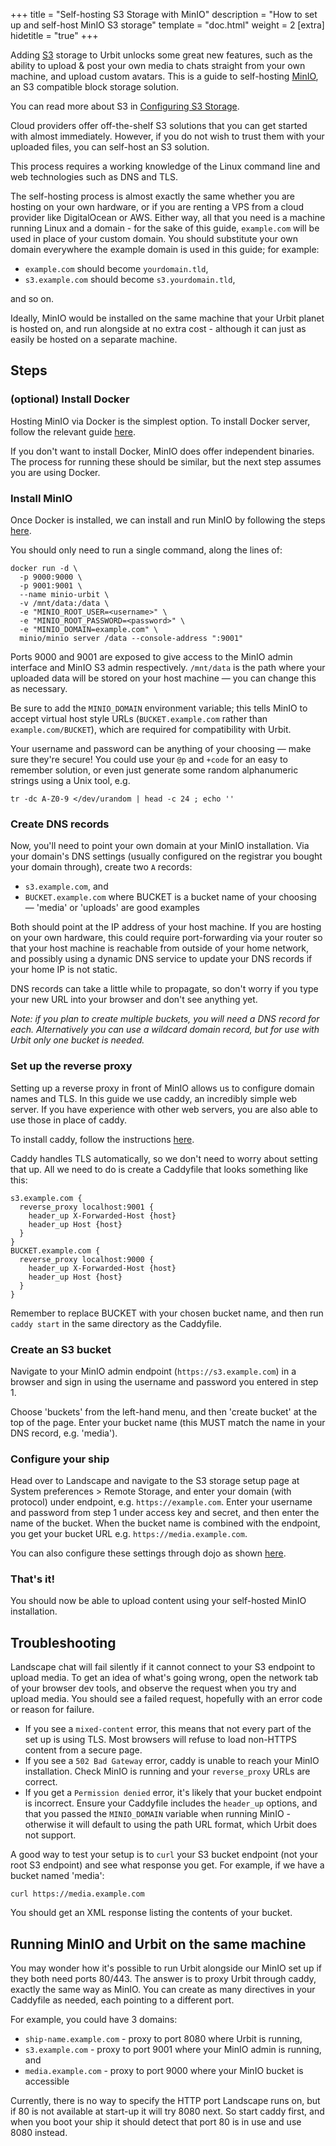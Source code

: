 +++
title = "Self-hosting S3 Storage with MinIO"
description = "How to set up and self-host MinIO S3 storage"
template = "doc.html"
weight = 2
[extra]
hidetitle = "true"
+++

Adding [S3](https://aws.amazon.com/s3/) storage to Urbit unlocks some great new features, such as the ability to upload & post your own media to chats straight from your own machine, and upload custom avatars. This is a guide to self-hosting [MinIO](https://min.io), an S3 compatible block storage solution.

You can read more about S3 in [Configuring S3 Storage](/using/os/s3).

Cloud providers offer off-the-shelf S3 solutions that you can get started with almost immediately. However, if you do not wish to trust them with your uploaded files, you can self-host an S3 solution.

This process requires a working knowledge of the Linux command line and web technologies such as DNS and TLS.

The self-hosting process is almost exactly the same whether you are hosting on your own hardware, or if you are renting a VPS from a cloud provider like DigitalOcean or AWS. Either way, all that you need is a machine running Linux and a domain - for the sake of this guide, `example.com` will be used in place of your custom domain. You should substitute your own domain everywhere the example domain is used in this guide; for example:

- `example.com` should become `yourdomain.tld`,
- `s3.example.com` should become `s3.yourdomain.tld`,

and so on.

Ideally, MinIO would be installed on the same machine that your Urbit planet is hosted on, and run alongside at no extra cost - although it can just as easily be hosted on a separate machine.

## Steps

### (optional) Install Docker

Hosting MinIO via Docker is the simplest option. To install Docker server, follow the relevant guide [here](https://docs.docker.com/engine/install/#server).

If you don't want to install Docker, MinIO does offer independent binaries. The process for running these should be similar, but the next step assumes you are using Docker.

### Install MinIO

Once Docker is installed, we can install and run MinIO by following the steps [here](https://docs.min.io/docs/minio-docker-quickstart-guide.html).

You should only need to run a single command, along the lines of:

```
docker run -d \
  -p 9000:9000 \
  -p 9001:9001 \
  --name minio-urbit \
  -v /mnt/data:/data \
  -e "MINIO_ROOT_USER=<username>" \
  -e "MINIO_ROOT_PASSWORD=<password>" \
  -e "MINIO_DOMAIN=example.com" \
  minio/minio server /data --console-address ":9001"
```

Ports 9000 and 9001 are exposed to give access to the MinIO admin interface and MinIO S3 admin respectively. `/mnt/data` is the path where your uploaded data will be stored on your host machine — you can change this as necessary.

Be sure to add the `MINIO_DOMAIN` environment variable; this tells MinIO to accept virtual host style URLs (`BUCKET.example.com` rather than `example.com/BUCKET`), which are required for compatibility with Urbit.

Your username and password can be anything of your choosing — make sure they're secure! You could use your `@p` and `+code` for an easy to remember solution, or even just generate some random alphanumeric strings using a Unix tool, e.g.

```
tr -dc A-Z0-9 </dev/urandom | head -c 24 ; echo ''
```

### Create DNS records

Now, you'll need to point your own domain at your MinIO installation. Via your domain's DNS settings (usually configured on the registrar you bought your domain through), create two `A` records:

- `s3.example.com`, and
- `BUCKET.example.com` where BUCKET is a bucket name of your choosing — 'media' or 'uploads' are good examples

Both should point at the IP address of your host machine. If you are hosting on your own hardware, this could require port-forwarding via your router so that your host machine is reachable from outside of your home network, and possibly using a dynamic DNS service to update your DNS records if your home IP is not static.

DNS records can take a little while to propagate, so don't worry if you type your new URL into your browser and don't see anything yet.

_Note: if you plan to create multiple buckets, you will need a DNS record for each. Alternatively you can use a wildcard domain record, but for use with Urbit only one bucket is needed._

### Set up the reverse proxy

Setting up a reverse proxy in front of MinIO allows us to configure domain names and TLS. In this guide we use caddy, an incredibly simple web server. If you have experience with other web servers, you are also able to use those in place of caddy.

To install caddy, follow the instructions [here](https://caddyserver.com/docs/install).

Caddy handles TLS automatically, so we don't need to worry about setting that up. All we need to do is create a Caddyfile that looks something like this:

```
s3.example.com {
  reverse_proxy localhost:9001 {
    header_up X-Forwarded-Host {host}
    header_up Host {host}
  }
}
BUCKET.example.com {
  reverse_proxy localhost:9000 {
    header_up X-Forwarded-Host {host}
    header_up Host {host}
  }
}
```

Remember to replace BUCKET with your chosen bucket name, and then run `caddy start` in the same directory as the Caddyfile.

### Create an S3 bucket

Navigate to your MinIO admin endpoint (`https://s3.example.com`) in a browser and sign in using the username and password you entered in step 1.

Choose 'buckets' from the left-hand menu, and then 'create bucket' at the top of the page. Enter your bucket name (this MUST match the name in your DNS record, e.g. 'media').

### Configure your ship

Head over to Landscape and navigate to the S3 storage setup page at System preferences > Remote Storage, and enter your domain (with protocol) under endpoint, e.g. `https://example.com`. Enter your username and password from step 1 under access key and secret, and then enter the name of the bucket. When the bucket name is combined with the endpoint, you get your bucket URL e.g. `https://media.example.com`.

You can also configure these settings through dojo as shown [here](/using/os/s3).

### That's it!

You should now be able to upload content using your self-hosted MinIO installation.

## Troubleshooting

Landscape chat will fail silently if it cannot connect to your S3 endpoint to upload media. To get an idea of what's going wrong, open the network tab of your browser dev tools, and observe the request when you try and upload media. You should see a failed request, hopefully with an error code or reason for failure.

- If you see a `mixed-content` error, this means that not every part of the set up is using TLS. Most browsers will refuse to load non-HTTPS content from a secure page.
- If you see a `502 Bad Gateway` error, caddy is unable to reach your MinIO installation. Check MinIO is running and your `reverse_proxy` URLs are correct.
- If you get a `Permission denied` error, it's likely that your bucket endpoint is incorrect. Ensure your Caddyfile includes the `header_up` options, and that you passed the `MINIO_DOMAIN` variable when running MinIO - otherwise it will default to using the path URL format, which Urbit does not support.

A good way to test your setup is to `curl` your S3 bucket endpoint (not your root S3 endpoint) and see what response you get. For example, if we have a bucket named 'media':

```
curl https://media.example.com
```

You should get an XML response listing the contents of your bucket.

## Running MinIO and Urbit on the same machine

You may wonder how it's possible to run Urbit alongside our MinIO set up if they both need ports 80/443. The answer is to proxy Urbit through caddy, exactly the same way as MinIO. You can create as many directives in your Caddyfile as needed, each pointing to a different port.

For example, you could have 3 domains:

- `ship-name.example.com` - proxy to port 8080 where Urbit is running,
- `s3.example.com` - proxy to port 9001 where your MinIO admin is running, and
- `media.example.com` - proxy to port 9000 where your MinIO bucket is accessible

Currently, there is no way to specify the HTTP port Landscape runs on, but if 80 is not available at start-up it will try 8080 next. So start caddy first, and when you boot your ship it should detect that port 80 is in use and use 8080 instead.
